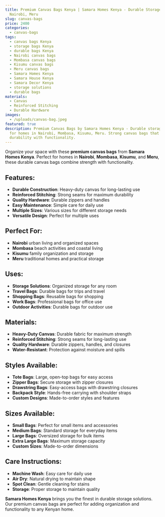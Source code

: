 ```yaml
---
title: Premium Canvas Bags Kenya | Samara Homes Kenya - Durable Storage Bags
  Nairobi, Meru
slug: canvas-bags
price: 2400
categories:
  - canvas-bags
tags:
  - canvas bags Kenya
  - storage bags Kenya
  - durable bags Kenya
  - Nairobi canvas bags
  - Mombasa canvas bags
  - Kisumu canvas bags
  - Meru canvas bags
  - Samara Homes Kenya
  - Samara House Kenya
  - Samara Decor Kenya
  - storage solutions
  - durable bags
materials:
  - Canvas
  - Reinforced Stitching
  - Durable Hardware
images:
  - /uploads/canvas-bag.jpeg
featured: true
description: Premium Canvas Bags by Samara Homes Kenya - Durable storage bags
  for homes in Nairobi, Mombasa, Kisumu, Meru. Strong canvas bags that combine
  durability with functionality.
---
```

Organize your space with these **premium canvas bags** from **Samara Homes Kenya**. Perfect for homes in **Nairobi**, **Mombasa**, **Kisumu**, and **Meru**, these durable canvas bags combine strength with functionality.

## Features:
- **Durable Construction**: Heavy-duty canvas for long-lasting use
- **Reinforced Stitching**: Strong seams for maximum durability
- **Quality Hardware**: Durable zippers and handles
- **Easy Maintenance**: Simple care for daily use
- **Multiple Sizes**: Various sizes for different storage needs
- **Versatile Design**: Perfect for multiple uses

## Perfect For:
- **Nairobi** urban living and organized spaces
- **Mombasa** beach activities and coastal living
- **Kisumu** family organization and storage
- **Meru** traditional homes and practical storage

## Uses:
- **Storage Solutions**: Organized storage for any room
- **Travel Bags**: Durable bags for trips and travel
- **Shopping Bags**: Reusable bags for shopping
- **Work Bags**: Professional bags for office use
- **Outdoor Activities**: Durable bags for outdoor use

## Materials:
- **Heavy-Duty Canvas**: Durable fabric for maximum strength
- **Reinforced Stitching**: Strong seams for long-lasting use
- **Quality Hardware**: Durable zippers, handles, and closures
- **Water-Resistant**: Protection against moisture and spills

## Styles Available:
- **Tote Bags**: Large, open-top bags for easy access
- **Zipper Bags**: Secure storage with zipper closures
- **Drawstring Bags**: Easy-access bags with drawstring closures
- **Backpack Style**: Hands-free carrying with shoulder straps
- **Custom Designs**: Made-to-order styles and features

## Sizes Available:
- **Small Bags**: Perfect for small items and accessories
- **Medium Bags**: Standard storage for everyday items
- **Large Bags**: Oversized storage for bulk items
- **Extra Large Bags**: Maximum storage capacity
- **Custom Sizes**: Made-to-order dimensions

## Care Instructions:
- **Machine Wash**: Easy care for daily use
- **Air Dry**: Natural drying to maintain shape
- **Spot Clean**: Gentle cleaning for stains
- **Storage**: Proper storage to maintain quality

**Samara Homes Kenya** brings you the finest in durable storage solutions. Our premium canvas bags are perfect for adding organization and functionality to any Kenyan home.
